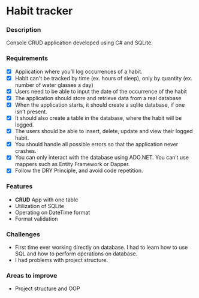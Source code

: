 # Habit tracker

### Description
Console CRUD application developed using C# and SQLite. 

### Requirements
- [x] Application where you’ll log occurrences of a habit.
- [x] Habit can't be tracked by time (ex. hours of sleep), only by quantity (ex. number of water glasses a day)
- [x] Users need to be able to input the date of the occurrence of the habit
- [x] The application should store and retrieve data from a real database
- [x] When the application starts, it should create a sqlite database, if one isn’t present.
- [x] It should also create a table in the database, where the habit will be logged.
- [x] The users should be able to insert, delete, update and view their logged habit.
- [x] You should handle all possible errors so that the application never crashes.
- [x] You can only interact with the database using ADO.NET. You can’t use mappers such as Entity Framework or Dapper.
- [x] Follow the DRY Principle, and avoid code repetition.

### Features
-  **CRUD** App with one table
- Utilization of SQLite
- Operating on DateTime format
- Format validation

### Challenges
- First time ever working directly on database. I had to learn how to use SQL and how to perform operations on database.
- I had problems with project structure.

### Areas to improve
- Project structure and OOP
